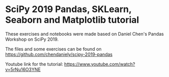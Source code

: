 # SciPy 2019 Pandas, SKLearn, Seaborn and Matplotlib tutorial

These exercises and notebooks were made based on Daniel Chen's Pandas Workshop on SciPy 2019.

The files and some exercises can be found on https://github.com/chendaniely/scipy-2019-pandas

Youtube link for the tutorial: https://www.youtube.com/watch?v=5rNu16O3YNE
